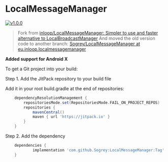 # LocalMessageManager

[![v1.0.0](https://jitpack.io/v/Sogrey/LocalMessageManager.svg)](https://jitpack.io/#Sogrey/LocalMessageManager)

> Fork from [inloop/LocalMessageManager: Simpler to use and faster alternative to LocalBroadcastManager](https://github.com/inloop/LocalMessageManager)
> And moved the old version code to another branch: [Sogrey/LocalMessageManager at eu.inloop.localmessagemanager](https://github.com/Sogrey/LocalMessageManager/tree/eu.inloop.localmessagemanager)

**Added support for Android X**


To get a Git project into your build:

Step 1. Add the JitPack repository to your build file

Add it in your root build.gradle at the end of repositories:
``` gradle
	dependencyResolutionManagement {
		repositoriesMode.set(RepositoriesMode.FAIL_ON_PROJECT_REPOS)
		repositories {
			mavenCentral()
			maven { url 'https://jitpack.io' }
		}
	}
```
Step 2. Add the dependency
```  gradle
	dependencies {
	        implementation 'com.github.Sogrey:LocalMessageManager:Tag'
	}
```
